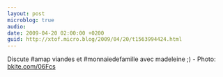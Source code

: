 ```yaml
---
layout: post
microblog: true
audio: 
date: 2009-04-20 02:00:00 +0200
guid: http://xtof.micro.blog/2009/04/20/t1563994424.html
---
```

Discute #amap viandes et #monnaiedefamille avec madeleine ;) - Photo: [bkite.com/06Fcs](http://bkite.com/06Fcs)
